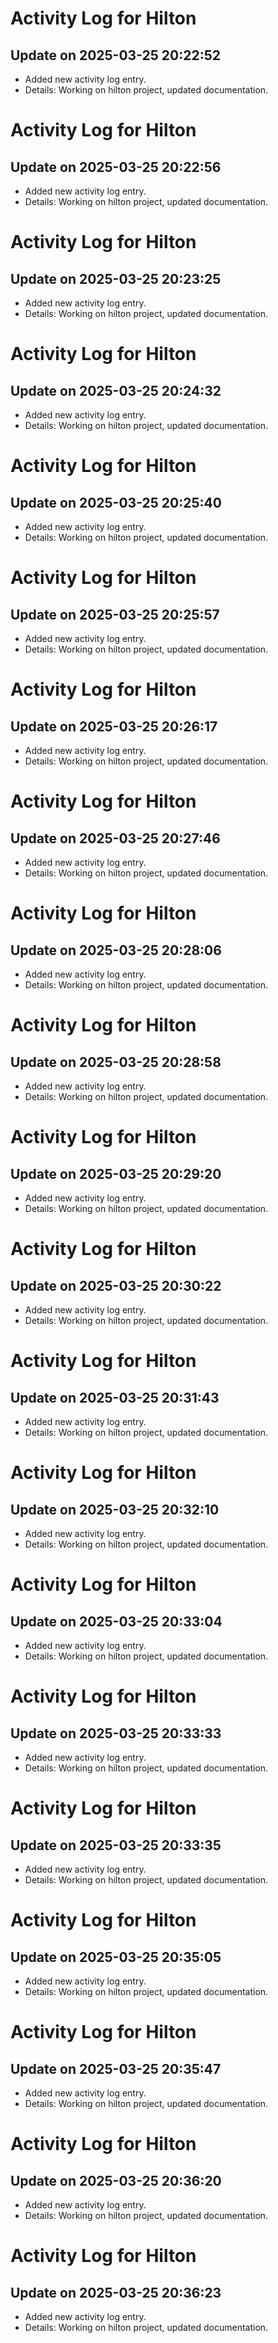 # Activity Log for Hilton

## Update on 2025-03-25 20:22:52
- Added new activity log entry.
- Details: Working on hilton project, updated documentation.

# Activity Log for Hilton

## Update on 2025-03-25 20:22:56
- Added new activity log entry.
- Details: Working on hilton project, updated documentation.

# Activity Log for Hilton

## Update on 2025-03-25 20:23:25
- Added new activity log entry.
- Details: Working on hilton project, updated documentation.

# Activity Log for Hilton

## Update on 2025-03-25 20:24:32
- Added new activity log entry.
- Details: Working on hilton project, updated documentation.

# Activity Log for Hilton

## Update on 2025-03-25 20:25:40
- Added new activity log entry.
- Details: Working on hilton project, updated documentation.

# Activity Log for Hilton

## Update on 2025-03-25 20:25:57
- Added new activity log entry.
- Details: Working on hilton project, updated documentation.

# Activity Log for Hilton

## Update on 2025-03-25 20:26:17
- Added new activity log entry.
- Details: Working on hilton project, updated documentation.

# Activity Log for Hilton

## Update on 2025-03-25 20:27:46
- Added new activity log entry.
- Details: Working on hilton project, updated documentation.

# Activity Log for Hilton

## Update on 2025-03-25 20:28:06
- Added new activity log entry.
- Details: Working on hilton project, updated documentation.

# Activity Log for Hilton

## Update on 2025-03-25 20:28:58
- Added new activity log entry.
- Details: Working on hilton project, updated documentation.

# Activity Log for Hilton

## Update on 2025-03-25 20:29:20
- Added new activity log entry.
- Details: Working on hilton project, updated documentation.

# Activity Log for Hilton

## Update on 2025-03-25 20:30:22
- Added new activity log entry.
- Details: Working on hilton project, updated documentation.

# Activity Log for Hilton

## Update on 2025-03-25 20:31:43
- Added new activity log entry.
- Details: Working on hilton project, updated documentation.

# Activity Log for Hilton

## Update on 2025-03-25 20:32:10
- Added new activity log entry.
- Details: Working on hilton project, updated documentation.

# Activity Log for Hilton

## Update on 2025-03-25 20:33:04
- Added new activity log entry.
- Details: Working on hilton project, updated documentation.

# Activity Log for Hilton

## Update on 2025-03-25 20:33:33
- Added new activity log entry.
- Details: Working on hilton project, updated documentation.

# Activity Log for Hilton

## Update on 2025-03-25 20:33:35
- Added new activity log entry.
- Details: Working on hilton project, updated documentation.

# Activity Log for Hilton

## Update on 2025-03-25 20:35:05
- Added new activity log entry.
- Details: Working on hilton project, updated documentation.

# Activity Log for Hilton

## Update on 2025-03-25 20:35:47
- Added new activity log entry.
- Details: Working on hilton project, updated documentation.

# Activity Log for Hilton

## Update on 2025-03-25 20:36:20
- Added new activity log entry.
- Details: Working on hilton project, updated documentation.

# Activity Log for Hilton

## Update on 2025-03-25 20:36:23
- Added new activity log entry.
- Details: Working on hilton project, updated documentation.

